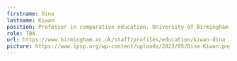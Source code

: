 ```yaml
---
firstname: Dina
lastname: Kiwan
position: Professor in comparative education, University of Birmingham
role: TBA
url: https://www.birmingham.ac.uk/staff/profiles/education/kiwan-dina
picture: https://www.ipsp.org/wp-content/uploads/2023/05/Dina-Kiwan.png
---
```

